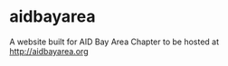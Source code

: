 aidbayarea
==========

A website built for AID Bay Area Chapter to be hosted at http://aidbayarea.org

